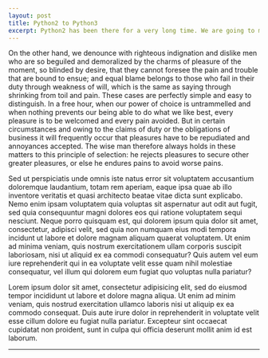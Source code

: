 ```yaml
---
layout: post
title: Python2 to Python3
excerpt: Python2 has been there for a very long time. We are going to move to Python3 now an art.
---
```


On the other hand, we denounce with righteous indignation and dislike men who are so beguiled and
demoralized by the charms of pleasure of the moment, so blinded by desire, that they cannot foresee
the pain and trouble that are bound to ensue; and equal blame belongs to those who fail in their
duty through weakness of will, which is the same as saying through shrinking from toil and pain.
These cases are perfectly simple and easy to distinguish. In a free hour, when our power of choice
is untrammelled and when nothing prevents our being able to do what we like best, every pleasure is
to be welcomed and every pain avoided. But in certain circumstances and owing to the claims of duty
or the obligations of business it will frequently occur that pleasures have to be repudiated and
annoyances accepted. The wise man therefore always holds in these matters to this principle of
selection: he rejects pleasures to secure other greater pleasures, or else he endures pains to avoid
worse pains.

Sed ut perspiciatis unde omnis iste natus error sit voluptatem accusantium doloremque laudantium,
totam rem aperiam, eaque ipsa quae ab illo inventore veritatis et quasi architecto beatae vitae
dicta sunt explicabo. Nemo enim ipsam voluptatem quia voluptas sit aspernatur aut odit aut fugit,
sed quia consequuntur magni dolores eos qui ratione voluptatem sequi nesciunt. Neque porro quisquam
est, qui dolorem ipsum quia dolor sit amet, consectetur, adipisci velit, sed quia non numquam eius
modi tempora incidunt ut labore et dolore magnam aliquam quaerat voluptatem. Ut enim ad minima
veniam, quis nostrum exercitationem ullam corporis suscipit laboriosam, nisi ut aliquid ex ea
commodi consequatur? Quis autem vel eum iure reprehenderit qui in ea voluptate velit esse quam nihil
molestiae consequatur, vel illum qui dolorem eum fugiat quo voluptas nulla pariatur?

Lorem ipsum dolor sit amet, consectetur adipisicing elit, sed do eiusmod tempor incididunt ut labore
et dolore magna aliqua. Ut enim ad minim veniam, quis nostrud exercitation ullamco laboris nisi ut
aliquip ex ea commodo consequat. Duis aute irure dolor in reprehenderit in voluptate velit esse
cillum dolore eu fugiat nulla pariatur. Excepteur sint occaecat cupidatat non proident, sunt in
culpa qui officia deserunt mollit anim id est laborum.

-------------------------------------------

